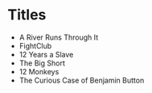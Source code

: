 # Titles

* A River Runs Through It
* FightClub
* 12 Years a Slave
* The Big Short
* 12 Monkeys
* The Curious Case of Benjamin Button 
